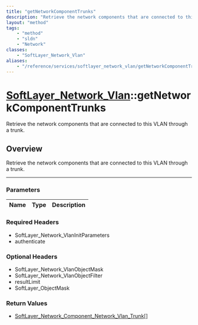 ```yaml
---
title: "getNetworkComponentTrunks"
description: "Retrieve the network components that are connected to this VLAN through a trunk."
layout: "method"
tags:
    - "method"
    - "sldn"
    - "Network"
classes:
    - "SoftLayer_Network_Vlan"
aliases:
    - "/reference/services/softlayer_network_vlan/getNetworkComponentTrunks"
---
```

# [SoftLayer_Network_Vlan](/reference/services/SoftLayer_Network_Vlan)::getNetworkComponentTrunks


Retrieve the network components that are connected to this VLAN through a trunk.


## Overview 
Retrieve the network components that are connected to this VLAN through a trunk.

-----

### Parameters 
|Name | Type | Description |
| --- | --- | --- |


### Required Headers
* SoftLayer_Network_VlanInitParameters
* authenticate


### Optional Headers
* SoftLayer_Network_VlanObjectMask
* SoftLayer_Network_VlanObjectFilter
* resultLimit
* SoftLayer_ObjectMask

### Return Values
* <a href='/reference/datatypes/SoftLayer_Network_Component_Network_Vlan_Trunk'>SoftLayer_Network_Component_Network_Vlan_Trunk[] </a>




